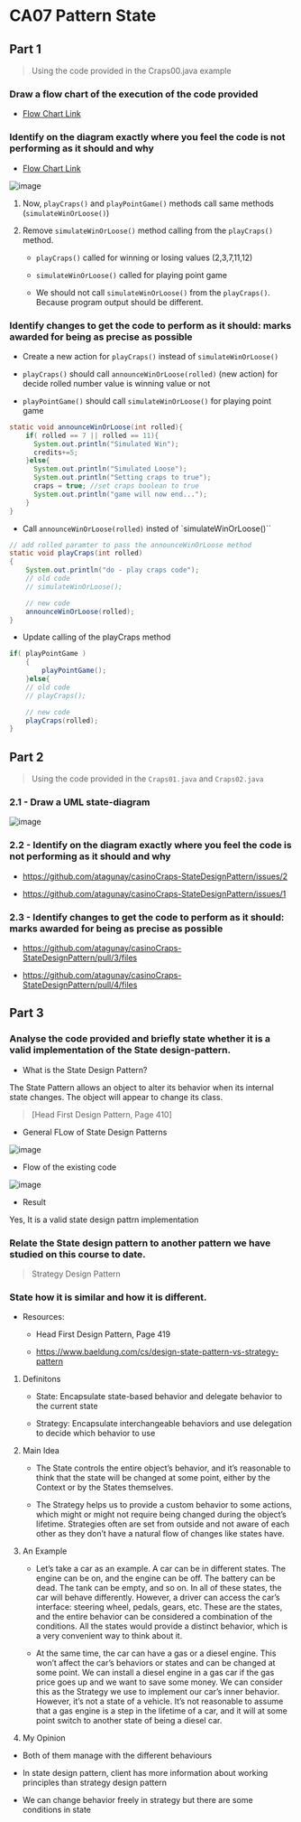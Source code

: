 # CA07 Pattern State

## Part 1
> Using the code provided in the Craps00.java example

### Draw a flow chart of the execution of the code provided
* [Flow Chart Link](https://miro.com/app/board/uXjVNXC1cMw=/?share_link_id=862947530755)

### Identify on the diagram exactly where you feel the code is not performing as it should and why

* [Flow Chart Link](https://miro.com/app/board/uXjVNXC1cMw=/?share_link_id=862947530755)

![image](/images/Advance%20Concepts%20in%20OOP/state_1.png)

1. Now, `playCraps()` and `playPointGame()` methods call same methods (`simulateWinOrLoose()`)

3. Remove `simulateWinOrLoose()` method calling from the `playCraps()` method. 

    *  `playCraps()` called for winning or losing values (2,3,7,11,12)

    * `simulateWinOrLoose()` called for playing point game

    * We should not call `simulateWinOrLoose()` from the `playCraps()`. Because program output should be different.

### Identify changes to get the code to perform as it should: marks awarded for being as precise as possible

* Create a new action for `playCraps()` instead of `simulateWinOrLoose()`

* `playCraps()` should call `announceWinOrLoose(rolled)` (new action) for decide rolled number value is winning value or not

* `playPointGame()` should call `simulateWinOrLoose()` for playing point game

```java
static void announceWinOrLoose(int rolled){
    if( rolled == 7 || rolled == 11){
      System.out.println("Simulated Win");
      credits+=5;
    }else{
      System.out.println("Simulated Loose");
      System.out.println("Setting craps to true");
      craps = true; //set craps boolean to true
      System.out.println("game will now end...");
    }
}
```

* Call `announceWinOrLoose(rolled)` insted of `simulateWinOrLoose()``

```java
// add rolled paramter to pass the announceWinOrLoose method
static void playCraps(int rolled)
{
    System.out.println("do - play craps code");
    // old code
    // simulateWinOrLoose();

    // new code
    announceWinOrLoose(rolled);
}
```

* Update calling of the playCraps method

```java
if( playPointGame )
    {
        playPointGame();
    }else{
    // old code
    // playCraps();

    // new code
    playCraps(rolled);
}
```

## Part 2
> Using the code provided in the `Craps01.java` and `Craps02.java`


### 2.1 - Draw a UML state-diagram

![image](/images/Advance%20Concepts%20in%20OOP/state_2.png)


### 2.2 - Identify on the diagram exactly where you feel the code is not performing as it should and why

* https://github.com/atagunay/casinoCraps-StateDesignPattern/issues/2

* https://github.com/atagunay/casinoCraps-StateDesignPattern/issues/1


### 2.3 - Identify changes to get the code to perform as it should: marks awarded for being as precise as possible

* https://github.com/atagunay/casinoCraps-StateDesignPattern/pull/3/files

* https://github.com/atagunay/casinoCraps-StateDesignPattern/pull/4/files


## Part 3

### Analyse the code provided and briefly state whether it is a valid implementation of the State design-pattern.

* What is the State Design Pattern?

The State Pattern allows an object to alter its behavior when its internal state changes. The object will appear to change its class.

> [Head First Design Pattern, Page 410]

* General FLow of State Design Patterns

![image](/images/Advance%20Concepts%20in%20OOP/state_3.png)

* Flow of the existing code

![image](/images/Advance%20Concepts%20in%20OOP/state_4.png)

* Result

Yes, It is a valid state design pattrn implementation

 ### Relate the State design pattern to another pattern we have studied on this course to date.

 > Strategy Design Pattern

 ### State how it is similar and how it is different.

 * Resources:

    * Head First Design Pattern, Page 419

    * https://www.baeldung.com/cs/design-state-pattern-vs-strategy-pattern



 1. Definitons

    * State: Encapsulate state-based behavior and delegate behavior to the current state

    * Strategy: Encapsulate interchangeable behaviors and use delegation to decide which behavior to use

2. Main Idea

    *  The State controls the entire object’s behavior, and it’s reasonable to think that the state will be changed at some point, either by the Context or by the States themselves. 

    * The Strategy helps us to provide a custom behavior to some actions, which might or might not require being changed during the object’s lifetime. Strategies often are set from outside and not aware of each other as they don’t have a natural flow of changes like states have.

3. An Example

    * Let’s take a car as an example. A car can be in different states. The engine can be on, and the engine can be off. The battery can be dead. The tank can be empty, and so on. In all of these states, the car will behave differently. However, a driver can access the car’s interface: steering wheel, pedals, gears, etc. These are the states, and the entire behavior can be considered a combination of the conditions. All the states would provide a distinct behavior, which is a very convenient way to think about it.

    * At the same time, the car can have a gas or a diesel engine. This won’t affect the car’s behaviors or states and can be changed at some point. We can install a diesel engine in a gas car if the gas price goes up and we want to save some money. We can consider this as the Strategy we use to implement our car’s inner behavior. However, it’s not a state of a vehicle. It’s not reasonable to assume that a gas engine is a step in the lifetime of a car, and it will at some point switch to another state of being a diesel car.

4. My Opinion

* Both of them manage with the different behaviours

* In state design pattern, client has more information about working principles than strategy design pattern

* We can change behavior freely in strategy but there are some conditions in state
